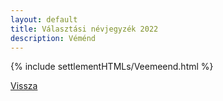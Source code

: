 ```yaml
---
layout: default
title: Választási névjegyzék 2022
description: Véménd
---
```


{% include settlementHTMLs/Veemeend.html %}

[Vissza](../)